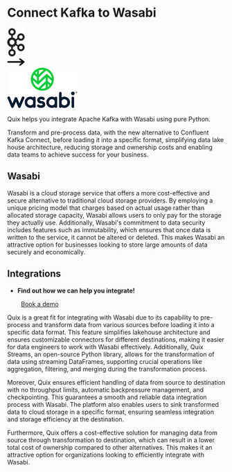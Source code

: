 # Connect Kafka to Wasabi

<div class="connect-images cards blog-grid-card" markdown>
<div>
<img src="../images/kafka_logo.png" width="40px" />
</div>
<div>
<img src="../images/arrow.svg" width="40px" />
</div>
<div>
<img src="./images/wasabi_1.jpg" />
</div>
</div>

Quix helps you integrate Apache Kafka with Wasabi using pure Python.

Transform and pre-process data, with the new alternative to Confluent Kafka Connect, before loading it into a specific format, simplifying data lake house architecture, reducing storage and ownership costs and enabling data teams to achieve success for your business.

## Wasabi

Wasabi is a cloud storage service that offers a more cost-effective and secure alternative to traditional cloud storage providers. By employing a unique pricing model that charges based on actual usage rather than allocated storage capacity, Wasabi allows users to only pay for the storage they actually use. Additionally, Wasabi's commitment to data security includes features such as immutability, which ensures that once data is written to the service, it cannot be altered or deleted. This makes Wasabi an attractive option for businesses looking to store large amounts of data securely and economically.

## Integrations

<div class="grid cards" markdown>

- __Find out how we can help you integrate!__

    <a class="md-button md-button--primary" href="https://quix.io/book-a-demo" target="_blank" style="margin:.5rem;">Book a demo</a>

</div>


Quix is a great fit for integrating with Wasabi due to its capability to pre-process and transform data from various sources before loading it into a specific data format. This feature simplifies lakehouse architecture and ensures customizable connectors for different destinations, making it easier for data engineers to work with Wasabi effectively. Additionally, Quix Streams, an open-source Python library, allows for the transformation of data using streaming DataFrames, supporting crucial operations like aggregation, filtering, and merging during the transformation process. 

Moreover, Quix ensures efficient handling of data from source to destination with no throughput limits, automatic backpressure management, and checkpointing. This guarantees a smooth and reliable data integration process with Wasabi. The platform also enables users to sink transformed data to cloud storage in a specific format, ensuring seamless integration and storage efficiency at the destination. 

Furthermore, Quix offers a cost-effective solution for managing data from source through transformation to destination, which can result in a lower total cost of ownership compared to other alternatives. This makes it an attractive option for organizations looking to efficiently integrate with Wasabi.

